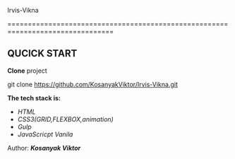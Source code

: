 Irvis-Vikna

================================================================================

QUCICK START 
--------------------------------------------------------------------------------
**Clone** project 

git clone https://github.com/KosanyakViktor/Irvis-Vikna.git

**The tech stack is:**
* *HTML*
* *CSS3(GRID,FLEXBOX,animation)*
* *Gulp*
* *JavaScricpt Vanila* 

Author: ***Kosanyak Viktor***
